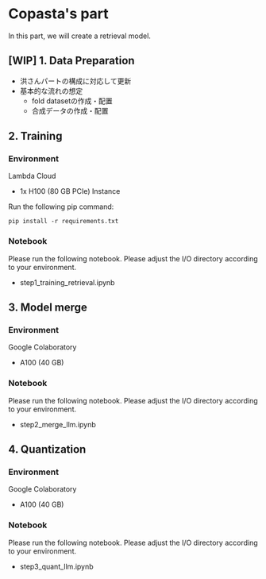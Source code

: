 # Copasta's part
In this part, we will create a retrieval model.

## [WIP] 1. Data Preparation
* 洪さんパートの構成に対応して更新
* 基本的な流れの想定
    * fold datasetの作成・配置
    * 合成データの作成・配置

## 2. Training
### Environment
Lambda Cloud

*  1x H100 (80 GB PCIe) Instance

Run the following pip command:

```
pip install -r requirements.txt
```

### Notebook
Please run the following notebook. Please adjust the I/O directory according to your environment.

* step1_training_retrieval.ipynb

## 3. Model merge
### Environment
Google Colaboratory

* A100 (40 GB)

### Notebook
Please run the following notebook. Please adjust the I/O directory according to your environment.

* step2_merge_llm.ipynb

## 4. Quantization
### Environment
Google Colaboratory

* A100 (40 GB)

### Notebook
Please run the following notebook. Please adjust the I/O directory according to your environment.

* step3_quant_llm.ipynb
